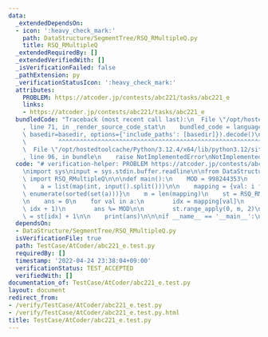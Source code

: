 ```yaml
---
data:
  _extendedDependsOn:
  - icon: ':heavy_check_mark:'
    path: DataStructure/SegmentTree/RSQ_RMultipleQ.py
    title: RSQ_RMultipleQ
  _extendedRequiredBy: []
  _extendedVerifiedWith: []
  _isVerificationFailed: false
  _pathExtension: py
  _verificationStatusIcon: ':heavy_check_mark:'
  attributes:
    PROBLEM: https://atcoder.jp/contests/abc221/tasks/abc221_e
    links:
    - https://atcoder.jp/contests/abc221/tasks/abc221_e
  bundledCode: "Traceback (most recent call last):\n  File \"/opt/hostedtoolcache/Python/3.12.4/x64/lib/python3.12/site-packages/onlinejudge_verify/documentation/build.py\"\
    , line 71, in _render_source_code_stat\n    bundled_code = language.bundle(stat.path,\
    \ basedir=basedir, options={'include_paths': [basedir]}).decode()\n          \
    \         ^^^^^^^^^^^^^^^^^^^^^^^^^^^^^^^^^^^^^^^^^^^^^^^^^^^^^^^^^^^^^^^^^^^^^^^^^^^^^^^^^\n\
    \  File \"/opt/hostedtoolcache/Python/3.12.4/x64/lib/python3.12/site-packages/onlinejudge_verify/languages/python.py\"\
    , line 96, in bundle\n    raise NotImplementedError\nNotImplementedError\n"
  code: "# verification-helper: PROBLEM https://atcoder.jp/contests/abc221/tasks/abc221_e\n\
    \nimport sys\ninput = sys.stdin.buffer.readline\n\nfrom DataStructure.SegmentTree.RSQ_RMultipleQ\
    \ import RSQ_RMultipleQ\n\n\ndef main():\n    MOD = 998244353\n    n = int(input())\n\
    \    a = list(map(int, input().split()))\n\n    mapping = {val: i for i, val in\
    \ enumerate(sorted(set(a)))}\n    m = len(mapping)\n    st = RSQ_RMultipleQ(m)\n\
    \n    ans = 0\n    for val in a:\n        idx = mapping[val]\n        ans += st.fold(0,\
    \ idx + 1)\n        ans %= MOD\n\n        st.range_apply(0, m, 2)\n        st[idx]\
    \ = st[idx] + 1\n\n    print(ans)\n\n\nif __name__ == '__main__':\n    main()\n"
  dependsOn:
  - DataStructure/SegmentTree/RSQ_RMultipleQ.py
  isVerificationFile: true
  path: TestCase/AtCoder/abc221_e.test.py
  requiredBy: []
  timestamp: '2022-04-24 23:38:04+09:00'
  verificationStatus: TEST_ACCEPTED
  verifiedWith: []
documentation_of: TestCase/AtCoder/abc221_e.test.py
layout: document
redirect_from:
- /verify/TestCase/AtCoder/abc221_e.test.py
- /verify/TestCase/AtCoder/abc221_e.test.py.html
title: TestCase/AtCoder/abc221_e.test.py
---
```

